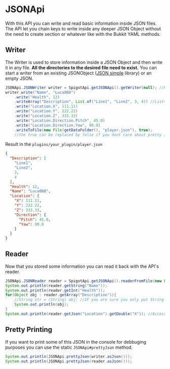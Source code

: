 # JSONApi
With this API you can write and read basic information inside JSON files. The API let you chain keys to write inside any deeper JSON Object without the need to create section or whatever like with the Bukkit YAML methods.
## Writer
The Writer is used to store information inside a JSON Object and then write it in any file. **All the directories to the desired file need to exist.** You can start a writer from an existing JSONObject ([JSON simple](https://code.google.com/archive/p/json-simple/) library) or an empty JSON.
```java
JSONApi.JSONWriter writer = SpigotApi.getJSONApi().getWriter(null); //Replace null with a JSONObject instance if you want a writer from an existing JSON.
writer.write("Name", "Luca008")
    .write("Health", 12)
    .writeArray("Description", List.of("Line1", "Line2", 3, 4)) //List<Object> later replaced by JSONArray
    .write("Location.X", 111.11)
    .write("Location.Y", 222.22)
    .write("Location.Z", 333.33)
    .write("Location.Direction.Pitch", 45.0)
    .write("Location.Direction.Yaw", 90.0)
    .writeToFile(new File(getDataFolder(), "player.json"), true);
    //the true can be replaced by false if you dont care about pretty JSON (with indentation)
```
Result in the `plugins/your_plugin/player.json`
```json
{
  "Description": [
    "Line1",
    "Line2",
    3,
    4
  ],
  "Health": 12,
  "Name": "Luca008",
  "Location": {
    "X": 111.11,
    "Y": 222.22,
    "Z": 333.33,
    "Direction": {
      "Pitch": 45.0,
      "Yaw": 90.0
    }
  }
}
```
## Reader
Now that you stored some information you can read it back with the API's reader.
```java
JSONApi.JSONReader reader = SpigotApi.getJSONApi().readerFromFile(new File(getDataFolder(), "player.json"));
System.out.println(reader.getString("Name"));
System.out.println(reader.getInt("Health"));
for(Object obj : reader.getArray("Description")){
    //String str = (String) obj; //IF you are sure you only put String (or int, etc...) inside the List<Object> before writing then you can cast
    System.out.println(obj);
}
System.out.println(reader.getJson("Location").getDouble("X")); //Access deeper keys
```

## Pretty Printing
If you want to print some of this JSON in the console for debbuging purposes you can use the static `JSONApi#prettyJson` method.
```java
System.out.println(JSONApi.prettyJson(writer.asJson()));
System.out.println(JSONApi.prettyJson(reader.asJson()));
```